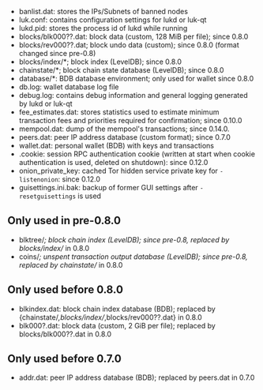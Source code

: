 
* banlist.dat: stores the IPs/Subnets of banned nodes
* luk.conf: contains configuration settings for lukd or luk-qt
* lukd.pid: stores the process id of lukd while running
* blocks/blk000??.dat: block data (custom, 128 MiB per file); since 0.8.0
* blocks/rev000??.dat; block undo data (custom); since 0.8.0 (format changed since pre-0.8)
* blocks/index/*; block index (LevelDB); since 0.8.0
* chainstate/*; block chain state database (LevelDB); since 0.8.0
* database/*: BDB database environment; only used for wallet since 0.8.0
* db.log: wallet database log file
* debug.log: contains debug information and general logging generated by lukd or luk-qt
* fee_estimates.dat: stores statistics used to estimate minimum transaction fees and priorities required for confirmation; since 0.10.0
* mempool.dat: dump of the mempool's transactions; since 0.14.0.
* peers.dat: peer IP address database (custom format); since 0.7.0
* wallet.dat: personal wallet (BDB) with keys and transactions
* .cookie: session RPC authentication cookie (written at start when cookie authentication is used, deleted on shutdown): since 0.12.0
* onion_private_key: cached Tor hidden service private key for `-listenonion`: since 0.12.0
* guisettings.ini.bak: backup of former GUI settings after `-resetguisettings` is used

Only used in pre-0.8.0
---------------------
* blktree/*; block chain index (LevelDB); since pre-0.8, replaced by blocks/index/* in 0.8.0
* coins/*; unspent transaction output database (LevelDB); since pre-0.8, replaced by chainstate/* in 0.8.0

Only used before 0.8.0
---------------------
* blkindex.dat: block chain index database (BDB); replaced by {chainstate/*,blocks/index/*,blocks/rev000??.dat} in 0.8.0
* blk000?.dat: block data (custom, 2 GiB per file); replaced by blocks/blk000??.dat in 0.8.0

Only used before 0.7.0
---------------------
* addr.dat: peer IP address database (BDB); replaced by peers.dat in 0.7.0
